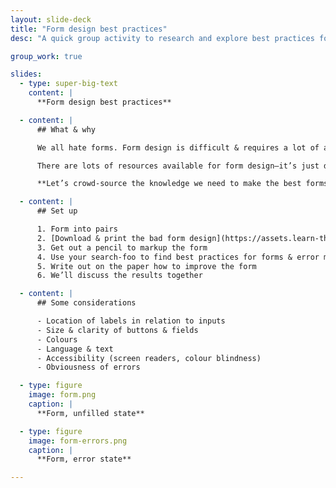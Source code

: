 ```yaml
---
layout: slide-deck
title: "Form design best practices"
desc: "A quick group activity to research and explore best practices for designing forms on websites."

group_work: true

slides:
  - type: super-big-text
    content: |
      **Form design best practices**

  - content: |
      ## What & why

      We all hate forms. Form design is difficult & requires a lot of attention to detail.

      There are lots of resources available for form design—it’s just difficult to figure out what practices are good & bad.

      **Let’s crowd-source the knowledge we need to make the best forms.**

  - content: |
      ## Set up

      1. Form into pairs
      2. [Download & print the bad form design](https://assets.learn-the-web.algonquindesign.ca/web-dev-4/form-design-best-practices-download.zip)
      3. Get out a pencil to markup the form
      4. Use your search-foo to find best practices for forms & error messages
      5. Write out on the paper how to improve the form
      6. We’ll discuss the results together

  - content: |
      ## Some considerations

      - Location of labels in relation to inputs
      - Size & clarity of buttons & fields
      - Colours
      - Language & text
      - Accessibility (screen readers, colour blindness)
      - Obviousness of errors

  - type: figure
    image: form.png
    caption: |
      **Form, unfilled state**

  - type: figure
    image: form-errors.png
    caption: |
      **Form, error state**

---
```

